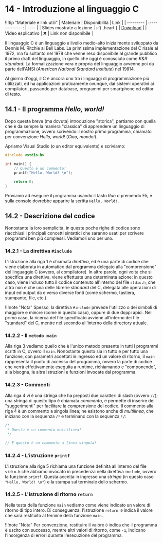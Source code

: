 # 14 - Introduzione al linguaggio C

!!!tip "Materiale e link utili"
    | Materiale | Disponibilità | Link |
    | --------- | :-------------: | ---- |
    | Slides mostrate a lezione | :white_check_mark:{ .heart } | [Download](../../slides/02_intro_c.pdf) |
    | Video esplicativo | :x: | Link non disponibile |

Il linguaggio C è un linguaggio a livello medio-alto inizialmente sviluppato da Dennis M. Ritchie ai Bell Labs. La primissima implementazione del C risale al 1972, ma fu soltanto nel 1978 che venne reso disponibile al grande pubblico il primo draft del linguaggio, in quello che oggi è conosciuto come *K&R standard*. La formalizzazione vera e propria del linguaggio avvenne poi da parte dell'ANSI (*American National Standard Institute*) nel 19814.

Al giorno d'oggi, il C è ancora uno tra i linguaggi di programmazione più utilizzati, ed ha applicazioni praticamente ovunque, dai sistemi operativi ai compilatori, passando per database, programmi per smartphone ed editor di testo.

## 14.1 - Il programma *Hello, world!*

Dopo questa breve (ma dovuta) introduzione "storica", partiamo con quella che è da sempre la maniera "classica" di apprendere un linguaggio di programmazione, ovvero scrivendo il nostro primo programma, chiamato per convenzione *Hello, world!* (*Ciao, mondo!*).

Apriamo Visual Studio (o un editor equivalente) e scriviamo:

```c linenums="1"
#include <stdio.h>

int main() {
	// Questo è un commento!
	printf("Hello, World! \n");

	return 0;
}
```

Proviamo ad eseguire il programma usando il tasto *Run* o premendo F5, e sulla console dovrebbe apparire la scritta `Hello, World!`.

## 14.2 - Descrizione del codice

Nonostante la loro semplicità, in queste poche righe di codice sono riacchiusi i principali concetti sintattici che saranno usati per scrivere programmi ben più complessi. Vediamoli uno per uno.

### 14.2.1 - La direttiva `#include`

L'istruzione alla riga 1 è chiamata *direttiva*, ed è una parte di codice che viene elaborata in automatico dal programma delegato alla "comprensione" del linguaggio C (ovvero, al compilatore). In altre parole, ogni volta che si specifica una direttiva, viene effettuata una determinata azione: in questo caso, viene incluso tutto il codice contenuto all'interno del file `stdio.h`, che altro non è che una delle librerie *standard* del C, delegata alle operazioni di input ed output da e verso diverse fonti (come schermo, tastiera, stampante, file, etc.).

!!!note "Nota"
	Spesso, la direttiva `#include` prevede l'utilizzo o dei simboli di maggiore e minore (come in questo caso), oppure di due doppi apici. Nel primo caso, la ricerca del file specificato avviene all'interno dei file "standard" del C, mentre nel secondo all'interno della directory attuale.

### 14.2.2 - Il `metodo main`

Alla riga 3 vediamo quello che è l'unico metodo presente in tutti i programmi scritti in C, ovvero il `main`. Nonostante questo sia in tutto e per tutto una funzione, con parametri accettati in ingresso ed un valore di ritorno, il `main` rappresenta il punto di accesso del programma, ovvero la parte di codice che verrà effettivamente eseguita a runtime, richiamando e "componendo", alla bisogna, le altre istruzioni e funzioni invocate dal programma.

### 14.2.3 - Commenti

Alla riga 4 vi è una stringa che ha preposti due caratteri di slash (ovvero `//`); una stringa di questo tipo è chiamata *commento*, e permette di inserire dei "suggerimenti" per facilitare la comprensione del codice. Il commento alla riga 4 è un commento a singola linea; ne esistono anche di *multilinea*, che iniziano con la sequenza `/*` e terminano con la sequenza `*/`:

```c
/*
 * Questo è un commento multilinea!
 */

// E questo è un commento a linea singola!
```

### 14.2.4 - L'istruzione `printf`

L'istruzione alla riga 5 richiama una funzione definita all'interno del file `stdio.h` che abbiamo invocato in precedenza nella direttiva `include`, ovvero la funzione `printf`. Questa accetta in ingresso una *stringa* (in questo caso `"Hello, World! \n"`) e la stampa sul terminale dello schermo.

### 14.2.5 - L'istruzione di ritorno `return`

Nella testa della funzione `main` vediamo come viene indicato un valore di ritorno di tipo intero. Di conseguenza, l'istruzione `return 0` indica il valore che sarà restituito al termine della funzione `main`.

!!!note "Nota"
	Per convenzione, restituire il valore `0` indica che il programma è uscito con successo, mentre altri valori di ritorno, come `-1`, indicano l'insorgenza di errori durante l'esecuzione del programma.
